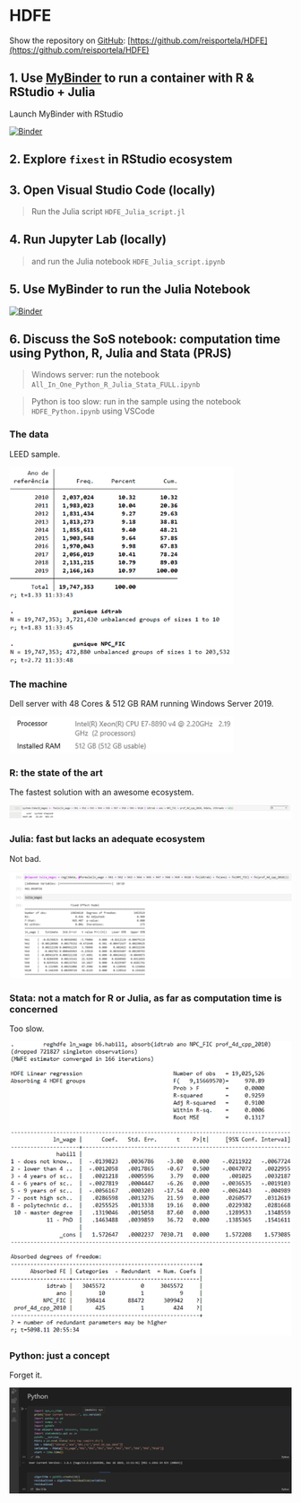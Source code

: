 # HDFE

Show the repository on [GitHub](https://github.com/): [https://github.com/reisportela/HDFE](https://github.com/reisportela/HDFE)

## 1. Use [MyBinder](https://mybinder.org/) to run a container with R & RStudio + Julia

Launch MyBinder with RStudio

[![Binder](https://mybinder.org/badge_logo.svg)](https://mybinder.org/v2/gh/reisportela/HDFE/HEAD?urlpath=rstudio)

## 2. Explore `fixest` in RStudio ecosystem

## 3. Open Visual Studio Code (locally)

> Run the Julia script `HDFE_Julia_script.jl`

## 4. Run Jupyter Lab (locally)

> and run the Julia notebook `HDFE_Julia_script.ipynb`

## 5. Use MyBinder to run the Julia Notebook

[![Binder](https://mybinder.org/badge_logo.svg)](https://mybinder.org/v2/gh/reisportela/HDFE/HEAD?labpath=HDFE_Julia.ipynb)

## 6. Discuss the SoS notebook: computation time using Python, R, Julia and Stata (PRJS)

> Windows server: run the notebook `All_In_One_Python_R_Julia_Stata_FULL.ipynb`

> Python is too slow: run in the sample using the notebook `HDFE_Python.ipynb` using VSCode

### The data

LEED sample.

<img src="the_Data_Benchmark.png" width="400">


### The machine

Dell server with 48 Cores & 512 GB RAM running Windows Server 2019.

<img src="The_Machine.png" width="400">


### R: the state of the art

The fastest solution with an awesome ecosystem.

![](R_performance.png)

### Julia: fast but lacks an adequate ecosystem

Not bad.

<img src="Julia_performance_V2.png" width="1300">


### Stata: not a match for R or Julia, as far as computation time is concerned

Too slow.

![](Stata_performance.png)

### Python: just a concept

Forget it.

![](Python_performance.png)


<!--- 
## MyBinder::Just Jupyter notebook

[![Binder](https://mybinder.org/badge_logo.svg)](https://mybinder.org/v2/gh/reisportela/HDFE/HEAD)


### Notes

[https://mybinder.readthedocs.io/en/latest/using/config_files.html#start-run-code-before-the-user-sessions-starts](https://mybinder.readthedocs.io/en/latest/using/config_files.html#start-run-code-before-the-user-sessions-starts)

[https://discourse.jupyter.org/t/glibcxx-3-4-26-not-found-from-rstudio/7778/4](https://discourse.jupyter.org/t/glibcxx-3-4-26-not-found-from-rstudio/7778/4)
-->

